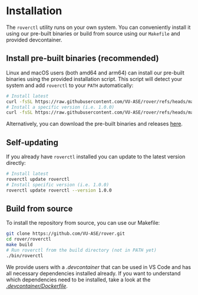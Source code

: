 # Installation

The `roverctl` utility runs on your own system. You can conveniently install it using our pre-built binaries or build from source using our `Makefile` and provided devcontainer.

## Install pre-built binaries (recommended)

Linux and macOS users (both amd64 and arm64) can install our pre-built binaries using the provided installation script. This script will detect your system and add `roverctl` to your `PATH` automatically:

```bash
# Install latest
curl -fsSL https://raw.githubusercontent.com/VU-ASE/rover/refs/heads/main/roverctl/install.sh | bash
# Install a specific version (i.e. 1.0.0)
curl -fsSL https://raw.githubusercontent.com/VU-ASE/rover/refs/heads/main/roverctl/install.sh | bash -s v1.0.0
```

Alternatively, you can download the pre-built binaries and releases [here](https://github.com/VU-ASE/rover/releases/latest).

## Self-updating

If you already have `roverctl` installed you can update to the latest version directly:

```bash
# Install latest
roverctl update roverctl
# Install specific version (i.e. 1.0.0)
roverctl update roverctl --version 1.0.0
```

## Build from source

To install the repository from source, you can use our Makefile:
```bash
git clone https://github.com/VU-ASE/rover.git
cd rover/roverctl
make build
# Run roverctl from the build directory (not in PATH yet)
./bin/roverctl
```

We provide users with a *.devcontainer* that can be used in VS Code and has all necessary dependencies installed already. If you want to understand which dependencies need to be installed, take a look at the [*.devcontainer/Dockerfile*](https://github.com/VU-ASE/rover/blob/main/.devcontainer/roverctl/Dockerfile).

